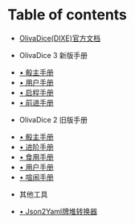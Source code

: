 # Table of contents

* [OlivaDice(DIXE)官方文档](README.md)
- OlivaDice 3 新版手册
* [• 骰主手册](OlivaDice3_Master_Manual.md)
* [• 用户手册](OlivaDice3_User_Manual.md)
* [• 启程手册](OlivOS_Login.md)
* [• 前进手册](OlivOS_Easy_Start.md)
- OlivaDice 2 旧版手册
* [• 骰主手册](Oliva_Master_Manual.md)
* [• 进阶手册](OlivaDice.md)
* [• 食用手册](Cook_Manual.md)
* [• 用户手册](UserDoc.md)
* [• 喧闹手册](Chaos_Manual.md)
- 其他工具
* [• Json2Yaml牌堆转换器](Json2Yaml.md)
